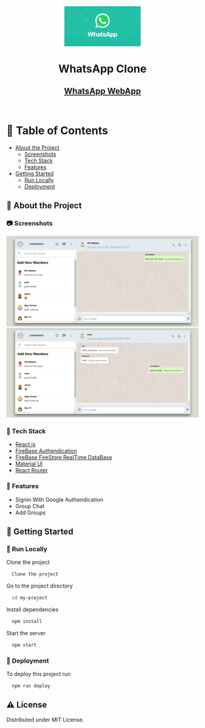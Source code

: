<div align="center">

  <img src="assets/whatsapp.PNG" alt="logo" width="200" height="auto" />
  <h1>WhatsApp Clone</h1>
   
<h2>
    <a href="https://ajaykumar-here.github.io/Vision-AI/">WhatsApp WebApp</a>
  </h2>
</div>

<br />

<!-- Table of Contents -->
# :notebook_with_decorative_cover: Table of Contents

- [About the Project](#star2-about-the-project)
  * [Screenshots](#camera-screenshots)
  * [Tech Stack](#space_invader-tech-stack)
  * [Features](#dart-features)
- [Getting Started](#toolbox-getting-started)
  * [Run Locally](#running-run-locally)
  * [Deployment](#triangular_flag_on_post-deployment)


<!-- About the Project -->
## :star2: About the Project


<!-- Screenshots -->
### :camera: Screenshots

<div align="center"> 
  <img src="assets/ps1.PNG" alt="screenshot" />
</div>
<div align="center"> 
  <img src="assets/ps2.PNG" alt="screenshot" />
</div>


<!-- TechStack -->
### :space_invader: Tech Stack

  <ul>
    <li><a href="https://reactjs.org/">React.js</a></li>
    <li><a href="https://firebase.com/">FireBase Authendication</a></li>
    <li><a href="https://firebase.com/">FireBase FireStore RealTime DataBase</a></li>
    <li><a href="https://v4.mui.com/">Material UI</a></li>
    <li><a href="https://reactrouter.com/">React Router</a></li>
   
  </ul>
    


<!-- Features -->
### :dart: Features

- Signin With Google Authendication
- Group Chat
- Add Groups



<!-- Getting Started -->
## 	:toolbox: Getting Started

<!-- Run Locally -->
### :running: Run Locally

Clone the project

```bash
  Clone the project
```

Go to the project directory

```bash
  cd my-project
```

Install dependencies

```bash
  npm install
```

Start the server

```bash
  npm start
```


<!-- Deployment -->
### :triangular_flag_on_post: Deployment

To deploy this project run

```bash
  npm run deploy
```


<!-- License -->
## :warning: License

Distributed under MIT License.


